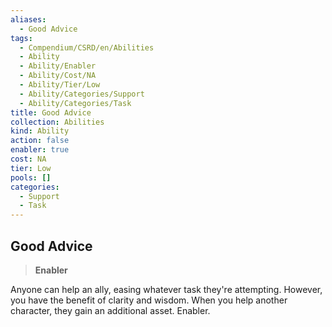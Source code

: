```yaml
---
aliases:
  - Good Advice
tags:
  - Compendium/CSRD/en/Abilities
  - Ability
  - Ability/Enabler
  - Ability/Cost/NA
  - Ability/Tier/Low
  - Ability/Categories/Support
  - Ability/Categories/Task
title: Good Advice
collection: Abilities
kind: Ability
action: false
enabler: true
cost: NA
tier: Low
pools: []
categories:
  - Support
  - Task
---
```

## Good Advice  
>**Enabler**
  
Anyone can help an ally, easing whatever task they're attempting. However, you have the benefit of clarity and wisdom. When you help another character, they gain an additional asset. Enabler.